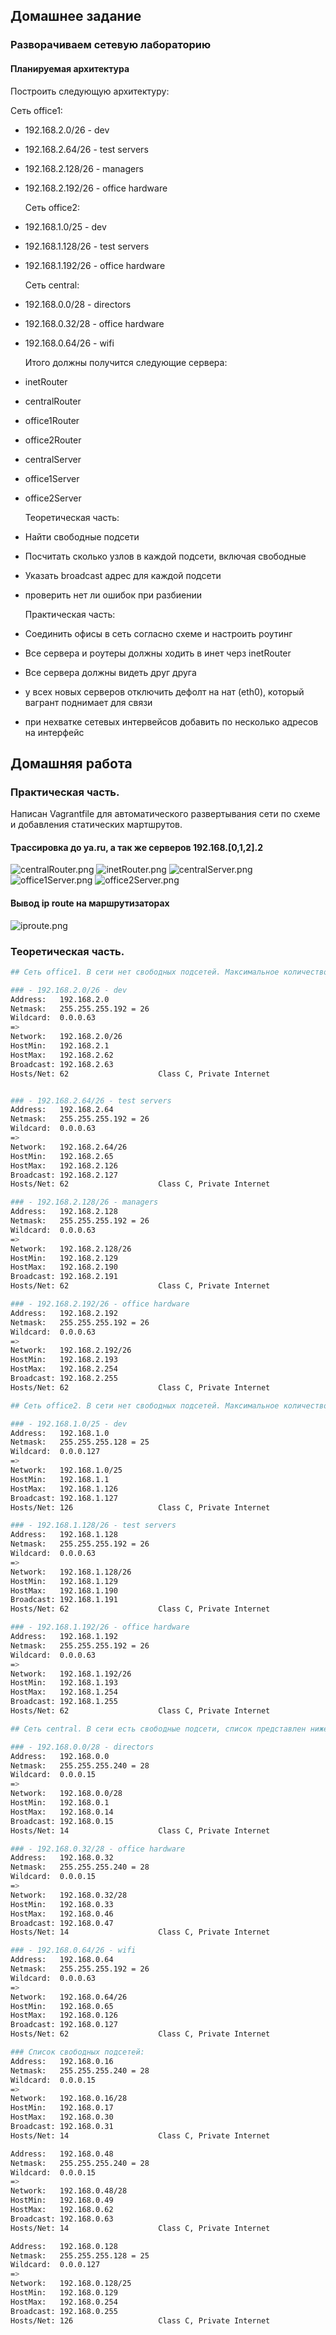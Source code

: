 ## Домашнее задание
### Разворачиваем сетевую лабораторию

#### Планируемая архитектура

  Построить следующую архитектуру:

  Сеть office1:
- 192.168.2.0/26 - dev
- 192.168.2.64/26 - test servers
- 192.168.2.128/26 - managers
- 192.168.2.192/26 - office hardware

  Сеть office2:
- 192.168.1.0/25 - dev
- 192.168.1.128/26 - test servers
- 192.168.1.192/26 - office hardware

  Сеть central:
- 192.168.0.0/28 - directors
- 192.168.0.32/28 - office hardware
- 192.168.0.64/26 - wifi

  Итого должны получится следующие сервера:
- inetRouter
- centralRouter
- office1Router
- office2Router
- centralServer
- office1Server
- office2Server

  Теоретическая часть:
- Найти свободные подсети
- Посчитать сколько узлов в каждой подсети, включая свободные
- Указать broadcast адрес для каждой подсети
- проверить нет ли ошибок при разбиении

  Практическая часть:
- Соединить офисы в сеть согласно схеме и настроить роутинг
- Все сервера и роутеры должны ходить в инет черз inetRouter
- Все сервера должны видеть друг друга
- у всех новых серверов отключить дефолт на нат (eth0), который вагрант поднимает для связи
- при нехватке сетевых интервейсов добавить по несколько адресов на интерфейс

## Домашняя работа

### Практическая часть.

  Написан Vagrantfile для автоматического развертывания сети по схеме и добавления статических мартшрутов.

#### Трассировка до ya.ru, а так же серверов 192.168.[0,1,2].2
![centralRouter.png](https://github.com/alexshangin/otus/blob/master/lesson15/screen/centralRouter.png)
![inetRouter.png](https://github.com/alexshangin/otus/blob/master/lesson15/screen/inetRouter.png)
![centralServer.png](https://github.com/alexshangin/otus/blob/master/lesson15/screen/centralServer.png)
![office1Server.png](https://github.com/alexshangin/otus/blob/master/lesson15/screen/office1Server.png)
![office2Server.png](https://github.com/alexshangin/otus/blob/master/lesson15/screen/office2Server.png)

#### Вывод ip route на маршрутизаторах
![iproute.png](https://github.com/alexshangin/otus/blob/master/lesson15/screen/iproute.png)

### Теоретическая часть.

```bash
## Сеть office1. В сети нет свободных подсетей. Максимальное количество хостов - 248

### - 192.168.2.0/26 - dev
Address:   192.168.2.0          
Netmask:   255.255.255.192 = 26 
Wildcard:  0.0.0.63             
=>
Network:   192.168.2.0/26       
HostMin:   192.168.2.1          
HostMax:   192.168.2.62         
Broadcast: 192.168.2.63         
Hosts/Net: 62                    Class C, Private Internet


### - 192.168.2.64/26 - test servers
Address:   192.168.2.64         
Netmask:   255.255.255.192 = 26 
Wildcard:  0.0.0.63             
=>
Network:   192.168.2.64/26      
HostMin:   192.168.2.65         
HostMax:   192.168.2.126        
Broadcast: 192.168.2.127        
Hosts/Net: 62                    Class C, Private Internet

### - 192.168.2.128/26 - managers
Address:   192.168.2.128        
Netmask:   255.255.255.192 = 26 
Wildcard:  0.0.0.63             
=>
Network:   192.168.2.128/26     
HostMin:   192.168.2.129        
HostMax:   192.168.2.190        
Broadcast: 192.168.2.191        
Hosts/Net: 62                    Class C, Private Internet

### - 192.168.2.192/26 - office hardware
Address:   192.168.2.192        
Netmask:   255.255.255.192 = 26 
Wildcard:  0.0.0.63             
=>
Network:   192.168.2.192/26     
HostMin:   192.168.2.193        
HostMax:   192.168.2.254        
Broadcast: 192.168.2.255        
Hosts/Net: 62                    Class C, Private Internet

## Сеть office2. В сети нет свободных подсетей. Максимальное количество хостов - 250

### - 192.168.1.0/25 - dev
Address:   192.168.1.0          
Netmask:   255.255.255.128 = 25 
Wildcard:  0.0.0.127            
=>
Network:   192.168.1.0/25       
HostMin:   192.168.1.1          
HostMax:   192.168.1.126        
Broadcast: 192.168.1.127        
Hosts/Net: 126                   Class C, Private Internet

### - 192.168.1.128/26 - test servers
Address:   192.168.1.128        
Netmask:   255.255.255.192 = 26 
Wildcard:  0.0.0.63             
=>
Network:   192.168.1.128/26     
HostMin:   192.168.1.129        
HostMax:   192.168.1.190        
Broadcast: 192.168.1.191        
Hosts/Net: 62                    Class C, Private Internet

### - 192.168.1.192/26 - office hardware
Address:   192.168.1.192        
Netmask:   255.255.255.192 = 26 
Wildcard:  0.0.0.63             
=>
Network:   192.168.1.192/26     
HostMin:   192.168.1.193        
HostMax:   192.168.1.254        
Broadcast: 192.168.1.255        
Hosts/Net: 62                    Class C, Private Internet

## Сеть central. В сети есть свободные подсети, список представлен ниже. Максимальное количество хостов - 244

### - 192.168.0.0/28 - directors
Address:   192.168.0.0          
Netmask:   255.255.255.240 = 28 
Wildcard:  0.0.0.15             
=>
Network:   192.168.0.0/28       
HostMin:   192.168.0.1          
HostMax:   192.168.0.14         
Broadcast: 192.168.0.15         
Hosts/Net: 14                    Class C, Private Internet

### - 192.168.0.32/28 - office hardware
Address:   192.168.0.32         
Netmask:   255.255.255.240 = 28 
Wildcard:  0.0.0.15             
=>
Network:   192.168.0.32/28      
HostMin:   192.168.0.33         
HostMax:   192.168.0.46         
Broadcast: 192.168.0.47         
Hosts/Net: 14                    Class C, Private Internet

### - 192.168.0.64/26 - wifi
Address:   192.168.0.64         
Netmask:   255.255.255.192 = 26 
Wildcard:  0.0.0.63             
=>
Network:   192.168.0.64/26      
HostMin:   192.168.0.65         
HostMax:   192.168.0.126        
Broadcast: 192.168.0.127        
Hosts/Net: 62                    Class C, Private Internet

### Список свободных подсетей:
Address:   192.168.0.16         
Netmask:   255.255.255.240 = 28 
Wildcard:  0.0.0.15             
=>
Network:   192.168.0.16/28      
HostMin:   192.168.0.17         
HostMax:   192.168.0.30         
Broadcast: 192.168.0.31         
Hosts/Net: 14                    Class C, Private Internet

Address:   192.168.0.48         
Netmask:   255.255.255.240 = 28 
Wildcard:  0.0.0.15             
=>
Network:   192.168.0.48/28      
HostMin:   192.168.0.49         
HostMax:   192.168.0.62         
Broadcast: 192.168.0.63         
Hosts/Net: 14                    Class C, Private Internet

Address:   192.168.0.128        
Netmask:   255.255.255.128 = 25 
Wildcard:  0.0.0.127            
=>
Network:   192.168.0.128/25     
HostMin:   192.168.0.129        
HostMax:   192.168.0.254        
Broadcast: 192.168.0.255        
Hosts/Net: 126                   Class C, Private Internet
```
